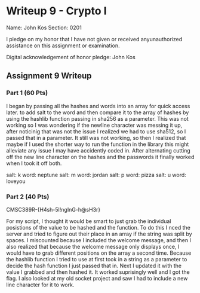 Writeup 9 - Crypto I
=====

Name: John Kos
Section: 0201

I pledge on my honor that I have not given or received anyunauthorized assistance on this assignment or examination.

Digital acknowledgement of honor pledge: John Kos

## Assignment 9 Writeup

### Part 1 (60 Pts)
I began by passing all the hashes and words into an array for quick access later. to add salt to the word and then compare it to the array of hashes by using the hashlib function passing in sha256 as a parameter. This was not working so I was wondering if the newline character was messing it up, after noticinig that was not the issue I realized we had to use sha512, so I passed that in a parameter. It still was not working, so then I realized that maybe if I used the shorter way to run the function in the library this might alleviate any issue I may have accidently coded in. After alternating cutting off the new line character on the hashes and the passwords it finally worked when I took it off both.

salt: k   word: neptune
salt: m   word: jordan
salt: p   word: pizza
salt: u   word: loveyou



### Part 2 (40 Pts)
CMSC389R-{H4sh-5l!ngInG-h@sH3r}

For my script, I thought it would be smart to just grab the individual posistions of the value to be hashed and the function. To do this I nced the server and tried to figure out their place in an array if the string was split by spaces. I miscounted because I included the welcome message, and then I also realized that because the welcome message only displays once, I would have to grab different positions on the array a second time. Because the hashlib function I tried to use at first took in a string as a parameter to decide the hash function I just passed that in. Next I updated it with the value I grabbed and then hashed it. It worked suprisingly well and I got the flag. I also looked at my old socket project and saw I had to include a new line character for it to work.

